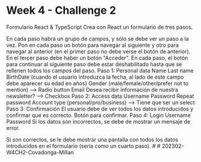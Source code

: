 # Week 4 - Challenge 2

Formulario React & TypeScript
Crea con React un formulario de tres pasos.

En cada paso habrá un grupo de campos, y sólo se debe ver un paso a la vez.
Pon en cada paso un botón para navegar al siguiente y otro para navegar al anterior (en el primer paso no debe verse el botón de anterior).
En el tercer paso debe haber un botón "Acceder".
En cada paso, el botón para continuar al siguiente paso debe estar deshabilitado hasta que se rellenen todos los campos del paso.
Paso 1: Personal data
Name
Last name
BirthDate (cuando el usuario introduzca la fecha, al lado de este campo debe aparecer su edad en años)
Gender (male/female/other/prefer not to mention) --> Radio button
Email
Desea recibir información de nuestra newsletter? --> Checkbox
Paso 2: Access data
Username
Password
Repeat password
Account type (personal/pro/business) --> Tiene que ser un select
Paso 3: Confirmación
El usuario debe de ver todos los datos introducidos y confirmar que es correcto. Botón para confirmar.
Paso 4: Login
Username
Password
Si los datos son incorrectos, se debe de mostrar un mensaje de error.

Si son correctos, se le debe mostrar una pantalla con todos los datos introducidos en el formulario (sería como un cuarto paso). #
#   2 0 2 3 0 2 - W 4 C H 2 - C o v a d o n g a - M i l l a n  
 